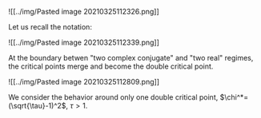 ![[../img/Pasted image 20210325112326.png]]

Let us recall the notation:

![[../img/Pasted image 20210325112339.png]]

At the boundary betwen "two complex conjugate" and "two real" regimes, the critical points merge and become the double critical point.

![[../img/Pasted image 20210325112809.png]]

We consider the behavior around only one double critical point, $\chi^*=(\sqrt{\tau}-1)^2$, $\tau>1$.